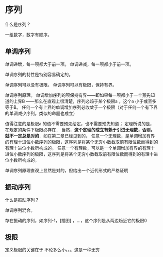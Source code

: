 # 序列

什么是序列？

一组数字，数字有顺序。

## 单调序列

单调递增，每一项都大于前一项。
单调递减，每一项都小于前一项。

单调序列的特性是特别容易确定的。

单调序列可以没有极限。
单调序列可以有极限，保持有界。

单调序列原理。
单调增加序列的项保持有界——即如果每一项都小于一个预先知道的上界B ——那么在直观上很清楚，序列必趋于某个极限a ，这个a 小于或至多等于B。
任何一个有上界的单调增加序列必收敛于一个极限（对于任何一个有下界 的单调减少序列，类似的命题也成立）

值得注意的是极限a 的值不需要预先给定，也不需要预先知道；
定理所说的是，在规定的条件下极限必存在．
当然，**这个定理的成立有赖于引进无理数，否则，就不一定总是对的**．如在第二章已经见到的，
任意一个无理数，是单调增加有界的有理十进位小数序列的极限，这序列是将某个无穷小数截取前有限位数而得到的有理十进位小数所构成的。
任意一个有理数，可以是一个单调增加有界的有理十进位小数序列的极限，这序列是将某个无穷小数截取前有限位数而得到的有理十进位小数所构成的。

单调序列原理直观上显然是对的，但给出一个近代形式的严格证明

## 振动序列

什么是振动序列？

单调序列混合。

存在振动的序列，如序列-1，[插图] ，…，这个序列是从两边趋近它的极限0

## 极限

定义极限的关键在于
不论多么小。。。这是一种无穷